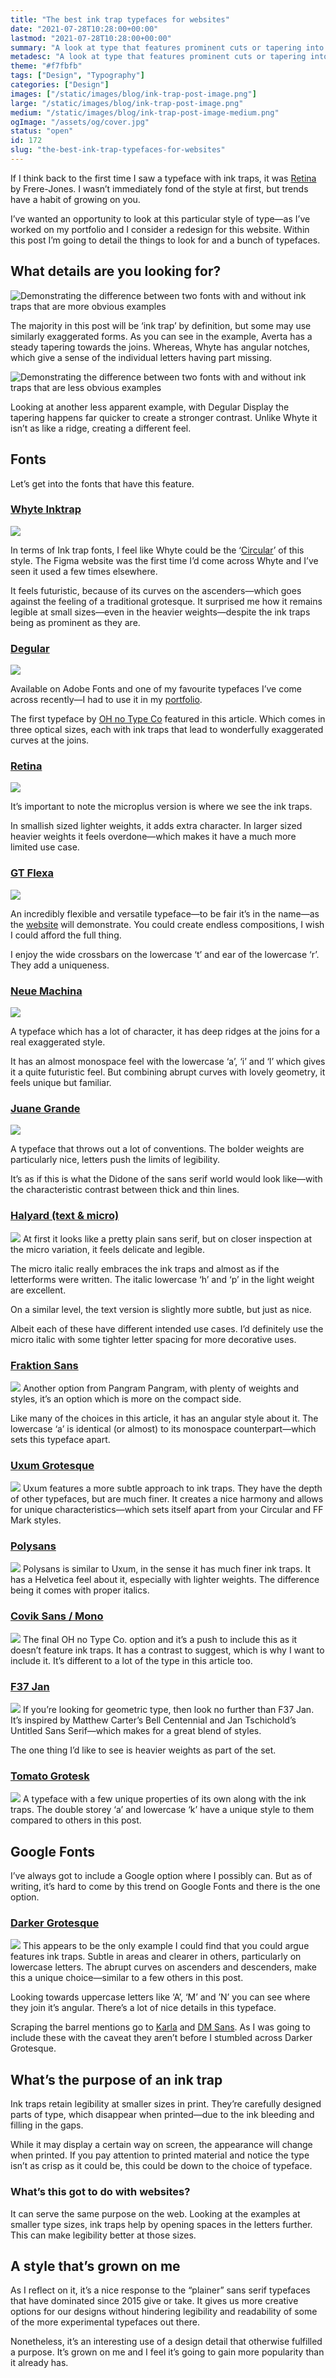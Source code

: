 ```yaml
---
title: "The best ink trap typefaces for websites"
date: "2021-07-28T10:28:00+00:00"
lastmod: "2021-07-28T10:28:00+00:00"
summary: "A look at type that features prominent cuts or tapering into the type and a variety of recommendations you can use in your designs."
metadesc: "A look at type that features prominent cuts or tapering into the type and a variety of recommendations you can use in your designs."
theme: "#f7fbfb"
tags: ["Design", "Typography"]
categories: ["Design"]
images: ["/static/images/blog/ink-trap-post-image.png"]
large: "/static/images/blog/ink-trap-post-image.png"
medium: "/static/images/blog/ink-trap-post-image-medium.png"
ogImage: "/assets/og/cover.jpg"
status: "open"
id: 172
slug: "the-best-ink-trap-typefaces-for-websites"
---
```


If I think back to the first time I saw a typeface with ink traps, it was [Retina](https://frerejones.com/families/retina) by Frere-Jones. I wasn’t immediately fond of the style at first, but trends have a habit of growing on you.

I’ve wanted an opportunity to look at this particular style of type—as I’ve worked on my portfolio and I consider a redesign for this website. Within this post I’m going to detail the things to look for and a bunch of typefaces.

## What details are you looking for?
<Image alt="Demonstrating the difference between two fonts with and without ink traps that are more obvious examples" src="/static/images/blog/ink-trap-example-01@2x.png" width={738} height={492} />

The majority in this post will be ‘ink trap’ by definition, but some may use similarly exaggerated forms. As you can see in the example, Averta has a steady tapering towards the joins. Whereas, Whyte has angular notches, which give a sense of the individual letters having part missing.

<Image alt="Demonstrating the difference between two fonts with and without ink traps that are less obvious examples" src="/static/images/blog/ink-trap-example-02@2x.png" width={738} height={492} />

Looking at another less apparent example, with Degular Display the tapering happens far quicker to create a stronger contrast. Unlike Whyte it isn’t as like a ridge, creating a different feel.

## Fonts
Let’s get into the fonts that have this feature.

### [Whyte Inktrap](https://abcdinamo.com/typefaces/whyte)
<Image src="/static/images/blog/01-whyte@2x.png" width={738} height={492} />

In terms of Ink trap fonts, I feel like Whyte could be the ‘[Circular](/blog/alternatives-to-circular)’ of this style. The Figma website was the first time I’d come across Whyte and I’ve seen it used a few times elsewhere. 

It feels futuristic, because of its curves on the ascenders—which goes against the feeling of a traditional grotesque. It surprised me how it remains legible at small sizes—even in the heavier weights—despite the ink traps being as prominent as they are.

### [Degular](https://fonts.adobe.com/fonts/degular)
<Image src="/static/images/blog/02-degular@2x.png" width={738} height={492} />

Available on Adobe Fonts and one of my favourite typefaces I’ve come across recently—I had to use it in my [portfolio](https://mcknny.com). 

The first typeface by [OH no Type Co](https://ohnotype.co) featured in this article. Which comes in three optical sizes, each with ink traps that lead to wonderfully exaggerated curves at the joins.

### [Retina](https://frerejones.com/families/retina)
<Image src="/static/images/blog/03-retina@2x.png" width={738} height={492} />

It’s important to note the microplus version is where we see the ink traps. 

In smallish sized lighter weights, it adds extra character. In larger sized heavier weights it feels overdone—which makes it have a much more limited use case.

### [GT Flexa](https://www.gt-flexa.com)
<Image src="/static/images/blog/04-gt-flexa@2x.png" width={738} height={492} />

An incredibly flexible and versatile typeface—to be fair it’s in the name—as the [website](https://www.gt-flexa.com) will demonstrate. You could create endless compositions, I wish I could afford the full thing.

I enjoy the wide crossbars on the lowercase ‘t’ and ear of the lowercase ‘r’. They add a uniqueness. 

### [Neue Machina](https://pangrampangram.com/products/neue-machina)
<Image src="/static/images/blog/05-neue-machina@2x.png" width={738} height={492} />

A typeface which has a lot of character, it has deep ridges at the joins for a real exaggerated style.

It has an almost monospace feel with the lowercase ‘a’, ‘i’ and ‘l’ which gives it a quite futuristic feel. But combining abrupt curves with lovely geometry, it feels unique but familiar.


### [Juane Grande](https://www.futurefonts.xyz/studiotriple/jaune-grande)
<Image src="/static/images/blog/06-juane-grande@2x.png" width={738} height={492} />

A typeface that throws out a lot of conventions. The bolder weights are particularly nice, letters push the limits of legibility. 

It’s as if this is what the Didone of the sans serif world would look like—with the characteristic contrast between thick and thin lines.


### [Halyard (text & micro)](https://fonts.adobe.com/fonts/halyard)
<Image src="/static/images/blog/07-halyard@2x.png" width={738} height={492} />
At first it looks like a pretty plain sans serif, but on closer inspection at the micro variation, it feels delicate and legible.

The micro italic really embraces the ink traps and almost as if the letterforms were written. The italic lowercase ‘h’ and ‘p’ in the light weight are excellent.

On a similar level, the text version is slightly more subtle, but just as nice.

Albeit each of these have different intended use cases. I’d definitely use the micro italic with some tighter letter spacing for more decorative uses.


### [Fraktion Sans](https://pangrampangram.com/products/fraktion)
<Image src="/static/images/blog/08-fraktion-sans@2x.png" width={738} height={492} />
Another option from Pangram Pangram, with plenty of weights and styles, it’s an option which is more on the compact side. 

Like many of the choices in this article, it has an angular style about it. The lowercase ‘a’ is identical (or almost) to its monospace counterpart—which sets this typeface apart.

### [Uxum Grotesque](https://uxum.mdn.market)
<Image src="/static/images/blog/09-uxum-grotesque@2x.png" width={738} height={492} />
Uxum features a more subtle approach to ink traps. They have the depth of other typefaces, but are much finer. It creates a nice harmony and allows for unique characteristics—which sets itself apart from your Circular and FF Mark styles.

### [Polysans](https://wearegradient.net/polysans/)
<Image src="/static/images/blog/10-polysans@2x.png" width={738} height={492} />
Polysans is similar to Uxum, in the sense it has much finer ink traps. It has a Helvetica feel about it, especially with lighter weights. The difference being it comes with proper italics.

### [Covik Sans / Mono](https://fonts.adobe.com/fonts/covik-sans)
<Image src="/static/images/blog/11-covik-sans@2x.png" width={738} height={492} />
The final OH no Type Co. option and it’s a push to include this as it doesn’t feature ink traps. It has a contrast to suggest, which is why I want to include it. It’s different to a lot of the type in this article too.

### [F37 Jan](https://f37foundry.com/font-library/f37-jan/)
<Image src="/static/images/blog/12-f37-jan@2x.png" width={738} height={492} />
If you’re looking for geometric type, then look no further than F37 Jan. It’s inspired by Matthew Carter’s Bell Centennial and Jan Tschichold’s Untitled Sans Serif—which makes for a great blend of styles. 

The one thing I’d like to see is heavier weights as part of the set.

### [Tomato Grotesk](https://thedesignersfoundry.com/tomato-grotesk)
<Image src="/static/images/blog/13-tomato-grotesk@2x.png" width={738} height={492} />
A typeface with a few unique properties of its own along with the ink traps. The double storey ‘a’ and lowercase ‘k’ have a unique style to them compared to others in this post.

## Google Fonts
I’ve always got to include a Google option where I possibly can. But as of writing, it’s hard to come by this trend on Google Fonts and there is the one option.

### [Darker Grotesque](https://fonts.google.com/specimen/Darker+Grotesque)
<Image src="/static/images/blog/14-darker-grotesque@2x.png" width={738} height={492} />
This appears to be the only example I could find that you could argue features ink traps. Subtle in areas and clearer in others, particularly on lowercase letters. The abrupt curves on ascenders and descenders, make this a unique choice—similar to a few others in this post.

Looking towards uppercase letters like ‘A’, ‘M’ and ’N’ you can see where they join it’s angular. There’s a lot of nice details in this typeface.

Scraping the barrel mentions go to [Karla](https://fonts.google.com/specimen/Karla) and [DM Sans](https://fonts.google.com/specimen/DM+Sans). As I was going to include these with the caveat they aren’t before I stumbled across Darker Grotesque.

## What’s the purpose of an ink trap
Ink traps retain legibility at smaller sizes in print. They’re carefully designed parts of type, which disappear when printed—due to the ink bleeding and filling in the gaps. 

While it may display a certain way on screen, the appearance will change when printed. If you pay attention to printed material and notice the type isn’t as crisp as it could be, this could be down to the choice of typeface.

### What’s this got to do with websites? 
It can serve the same purpose on the web. Looking at the examples at smaller type sizes, ink traps help by opening spaces in the letters further. This can make legibility better at those sizes.
 
##  A style that’s grown on me
As I reflect on it, it’s a nice response to the “plainer” sans serif typefaces that have dominated since 2015 give or take. It gives us more creative options for our designs without hindering legibility and readability of some of the more experimental typefaces out there. 

Nonetheless, it’s an interesting use of a design detail that otherwise fulfilled a purpose. It’s grown on me and I feel it’s going to gain more popularity than it already has.
